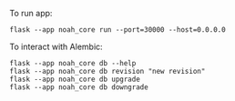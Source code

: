To run app:
```
flask --app noah_core run --port=30000 --host=0.0.0.0
```

To interact with Alembic:
```
flask --app noah_core db --help
flask --app noah_core db revision "new revision"
flask --app noah_core db upgrade
flask --app noah_core db downgrade
```